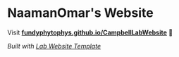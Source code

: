 
# NaamanOmar's Website

Visit **[fundyphytophys.github.io/CampbellLabWebsite](https://fundyphytophys.github.io/CampbellLabWebsite)** 🚀

_Built with [Lab Website Template](https://greene-lab.gitbook.io/lab-website-template-docs)_

